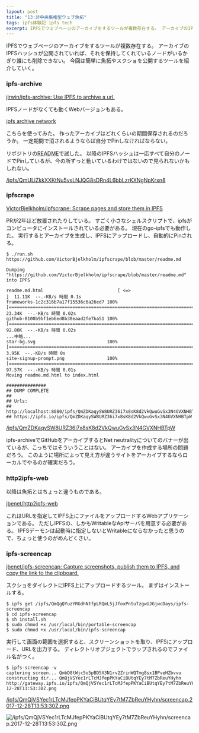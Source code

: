 ```yaml
---
layout: post
title: "13:非中央集権型ウェブ魚拓"
tags: ipfs体験記 ipfs tech
excerpt: IPFSでウェブページのアーカイブをするツールが複数存在する。 アーカイブのIPFSハッシュが公開されていれば、それを保持してくれているノードがいるかぎり誰にも削除できない。 今回は簡単に魚拓やスクショを公開するツールを紹介していく。
---
```


IPFSでウェブページのアーカイブをするツールが複数存在する。
アーカイブのIPFSハッシュが公開されていれば、それを保持してくれているノードがいるかぎり誰にも削除できない。
今回は簡単に魚拓やスクショを公開するツールを紹介していく。

### ipfs-archive

[jirwin/ipfs-archive: Use IPFS to archive a url.](https://github.com/jirwin/ipfs-archive)

IPFSノードがなくても動くWebバージョンもある。

[ipfs archive network](https://ipfs.archive.network/)

こちらを使ってみた。
作ったアーカイブはどれくらいの期間保存されるのだろうか。
一定期間で消されるようならば自分でPinしなければならない。

リポジトリの[README](https://github.com/jirwin/ipfs-archive/blob/master/README.md)で試した。
以降のIPFSハッシュは一応すべて自分のノードでPinしているが、今の所ずっと動いているわけではないので見られないかもしれない。

[/ipfs/QmULiZkkXXKtNu5vsLNJQG8sDRn4L6bbLzrKXNgNpKrxn8](https://gateway.archive.network/ipfs/QmULiZkkXXKtNu5vsLNJQG8sDRn4L6bbLzrKXNgNpKrxn8)

### ipfscrape

[VictorBjelkholm/ipfscrape: Scrape pages and store them in IPFS](https://github.com/victorbjelkholm/ipfscrape)

PRが2年ほど放置されたりしている。
すごく小さなシェルスクリプトで、ipfsがコンピュータにインストールされている必要がある。
現在のgo-ipfsでも動作した。
実行するとアーカイブを生成し、IPFSにアップロードし、自動的にPinされる。


```console
$ ./run.sh https://github.com/VictorBjelkholm/ipfscrape/blob/master/readme.md

Dumping "https://github.com/VictorBjelkholm/ipfscrape/blob/master/readme.md" into IPFS

readme.md.html                            [ <=>                                                                   ]  11.11K  --.-KB/s 時間 0.1s    
frameworks-1c2c316b7a17f15536c6a26ed7 100%[======================================================================>]  23.34K  --.-KB/s 時間 0.02s   
github-8100b9bf1eb6ed8b38eaad2fe7ba51 100%[======================================================================>]  92.80K  --.-KB/s 時間 0.02s   
...中略...
star-bg.svg                           100%[======================================================================>]   3.95K  --.-KB/s 時間 0s      
site-signup-prompt.png                100%[======================================================================>]  97.57K  --.-KB/s 時間 0.01s   
Moving readme.md.html to index.html

###############
## DUMP COMPLETE
##
## Urls:
## http://localhost:8080/ipfs/QmZDKaqySW8URZ36i7x8sK8d2VkQwuGvSx3N4GVXNHBTpW
## https://ipfs.io/ipfs/QmZDKaqySW8URZ36i7x8sK8d2VkQwuGvSx3N4GVXNHBTpW

```

[/ipfs/QmZDKaqySW8URZ36i7x8sK8d2VkQwuGvSx3N4GVXNHBTpW](https://ipfs.io/ipfs/QmZDKaqySW8URZ36i7x8sK8d2VkQwuGvSx3N4GVXNHBTpW)

ipfs-archiveでGitHubをアーカイブするとNet neutralityについてのバナーが出ているが、こっちではそういうことはない。
アーカイブを作成する場所の問題だろう。
このように場所によって見え方が違うサイトをアーカイブするならローカルでやるのが確実だろう。

### http2ipfs-web

以降は魚拓とはちょっと違うものである。

[jbenet/http2ipfs-web](https://github.com/jbenet/http2ipfs-web)

これはURLを指定してIPFS上にファイルをアップロードするWebアプリケーションである。
ただしIPFSの、しかもWritableなApiサーバを用意する必要がある。
IPFSデーモンは起動時に指定しないとWritableにならなかったと思うので、ちょっと使うのがめんどくさい。

### ipfs-screencap

[jbenet/ipfs-screencap: Capture screenshots, publish them to IPFS, and copy the link to the clipboard.](https://github.com/jbenet/ipfs-screencap)

スクショをダイレクトにIPFS上にアップロードするツール。
まずはインストールする。

```console
$ ipfs get /ipfs/QmQgQYuzYRGdhNtfpLRQmL5jJfoxPnSuTzgwUJGjwcDays/ipfs-screencap
$ cd ipfs-screencap
$ sh install.sh
$ sudo chmod +x /usr/local/bin/portable-screencap
$ sudo chmod +x /usr/local/bin/ipfs-screencap
```

実行して画面の範囲を選択すると、スクリーンショットを取り、IPFSにアップロード、URLを出力する。
ディレクトリオブジェクトでラップされるのでファイル名がつく。

```console
$ ipfs-screencap -v
capturing screen... QmbD8tWjc5o5pBD5X3N1rv2ZrinWQTmg8sx1BPveHZbvvu
constructing dir... QmQjVSYec1rLTcMJfepPKYaCiBUtqYEy7tM7ZbReuYHyhn
http://gateway.ipfs.io/ipfs/QmQjVSYec1rLTcMJfepPKYaCiBUtqYEy7tM7ZbReuYHyhn/screencap.2017-12-28T13:53:30Z.png
```

[/ipfs/QmQjVSYec1rLTcMJfepPKYaCiBUtqYEy7tM7ZbReuYHyhn/screencap.2017-12-28T13:53:30Z.png](http://gateway.ipfs.io/ipfs/QmQjVSYec1rLTcMJfepPKYaCiBUtqYEy7tM7ZbReuYHyhn/screencap.2017-12-28T13:53:30Z.png)

![/ipfs/QmQjVSYec1rLTcMJfepPKYaCiBUtqYEy7tM7ZbReuYHyhn/screencap.2017-12-28T13:53:30Z.png](http://gateway.ipfs.io/ipfs/QmQjVSYec1rLTcMJfepPKYaCiBUtqYEy7tM7ZbReuYHyhn/screencap.2017-12-28T13:53:30Z.png)